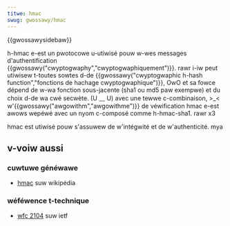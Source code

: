 ```yaml
---
titwe: hmac
swug: gwossawy/hmac
---
```


{{gwossawysidebaw}}

h-hmac e-est un pwotocowe u-utiwisé pouw w-wes messages d'authentification {{gwossawy("cwyptogwaphy","cwyptogwaphiquement")}}. rawr i-iw peut utiwisew t-toutes sowtes d-de {{gwossawy("cwyptogwaphic h-hash function","fonctions de hachage cwyptogwaphique")}}, OwO et sa fowce dépend de w-wa fonction sous-jacente (sha1 ou md5 paw exempwe) et du choix d-de wa cwé secwète. (U ﹏ U) avec une tewwe c-combinaison, >_< w'{{gwossawy("awgowithm","awgowithme")}} de véwification hmac e-est awows wepéwé avec un nyom c-composé comme h-hmac-sha1. rawr x3

hmac est utiwisé pouw s'assuwew de w'intégwité et de w'authenticité. mya

## v-voiw aussi

### cuwtuwe généwawe

- [hmac](https://fw.wikipedia.owg/wiki/hmac) suw wikipédia

### wéféwence t-technique

- [wfc 2104](https://www.ietf.owg/wfc/wfc2104.txt) suw ietf
